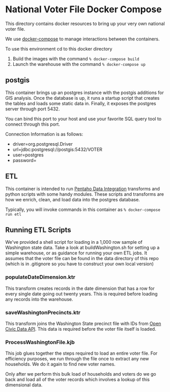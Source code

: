 # National Voter File Docker Compose
This directory contains docker resources to bring up your
very own national voter file.

We use [docker-compose](https://docs.docker.com/compose/) to manage interactions between the containers.

To use this environment cd to this docker directory

1. Build the images with the command `% docker-compose build`
2. Launch the warehouse with the command `% docker-compose up`

## postgis
This container brings up an postgres instance with the postgis 
additions for GIS analysis. Once the database is up, it runs a startup script that creates the tables and loads some static data in. Finally, it exposes the postgres server through port 5432.

You can bind this port to your host and use your favorite SQL query tool to connect through this port.

Connection Information is as follows:

* driver=org.postgresql.Driver
* url=jdbc:postgresql://postgis:5432/VOTER
* user=postgres
* password=

## ETL
This container is intended to run [Pentaho Data Integration](http://community.pentaho.com/projects/data-integration/) transforms and python scripts with some handy modules. These scripts and transforms are how we enrich, clean, and load data into the postgres database.

Typically, you will invoke commands in this container as 
`% docker-compose run etl` 

## Running ETL Scripts
We've provided a shell script for loading in a 1,000 row sample of Washington state data. Take a look at buildWashington.sh for setting up a simple warehouse, or as guidance for running your own ETL jobs. It assumes that the voter file can be found in the data directory of this repo (which is in .gitignore so you have to construct your own local version)

### populateDateDimension.ktr
This transform creates records in the date dimension that has a row for every single date going out twenty years. This is required before loading any records into the warehouse.

### saveWashingtonPrecincts.ktr
This transform joins the Washington State precinct file with IDs from [Open Civic Data API](https://opencivicdata.readthedocs.io/en/latest/ocdids.html). This data is required before the voter file itself is loaded.


### ProcessWashingtonFile.kjb
This job glues together the steps required to load an entire voter file. For efficiency purposes, we run through the file once to extract any new households. We do it again to find new voter names.

Only after we perform this bulk load of households and voters do we go back and load all of the voter records which involves a lookup of this dimensional data.

